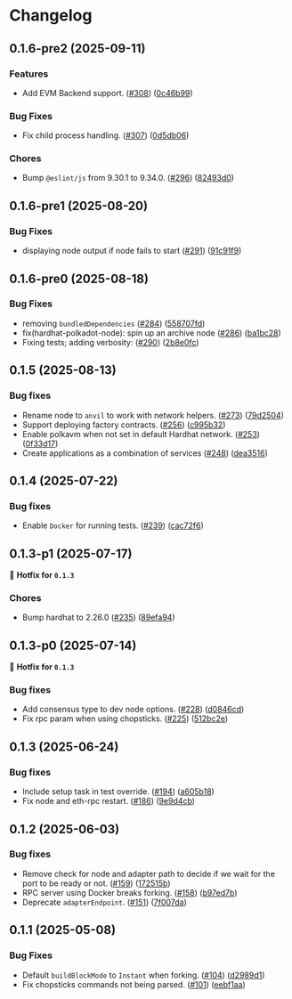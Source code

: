 # Changelog

## 0.1.6-pre2 (2025-09-11)
### Features

- Add EVM Backend support. ([#308](https://github.com/paritytech/hardhat-polkadot/pull/308)) ([0c46b99](https://github.com/paritytech/hardhat-polkadot/commit/0c46b994c45811a54a22852591a67d90d134c884))

### Bug Fixes

- Fix child process handling. ([#307](https://github.com/paritytech/hardhat-polkadot/pull/307)) ([0d5db06](https://github.com/paritytech/hardhat-polkadot/commit/0d5db06e072ad4fc67f0bd10ff6e14abfe354574))

### Chores

- Bump `@eslint/js` from 9.30.1 to 9.34.0. ([#296](https://github.com/paritytech/hardhat-polkadot/pull/296)) ([82493d0](https://github.com/paritytech/hardhat-polkadot/commit/82493d06ce23b9e901690ebd30bf039d44945ec2))


## 0.1.6-pre1 (2025-08-20)
### Bug Fixes

- displaying node output if node fails to start ([#291](https://github.com/paritytech/hardhat-polkadot/pull/291)) ([91c91f9](https://github.com/paritytech/hardhat-polkadot/commit/91c91f93fcc0e6a023fb55188ac6179d7c3315e9))

## 0.1.6-pre0 (2025-08-18)
### Bug Fixes

- removing `bundledDependencies` ([#284](https://github.com/paritytech/hardhat-polkadot/pull/284)) ([558707fd](https://github.com/paritytech/hardhat-polkadot/commit/558707fde47e99123ec7f4946b735c49102b1d39))
- fix(hardhat-polkadot-node): spin up an archive node ([#286](https://github.com/paritytech/hardhat-polkadot/pull/286)) ([ba1bc28](https://github.com/paritytech/hardhat-polkadot/commit/ba1bc28af3bd84b43d0e946b6876f03b027ea0bc))
- Fixing tests; adding verbosity: ([#290](https://github.com/paritytech/hardhat-polkadot/pull/290)) ([2b8e0fc](https://github.com/paritytech/hardhat-polkadot/commit/2b8e0fc8cd659e42b6efb2b93295d5842d26bd36))

## 0.1.5 (2025-08-13)
### Bug fixes

- Rename node to `anvil` to work with network helpers. ([#273](https://github.com/paritytech/hardhat-polkadot/pull/273)) ([79d2504](https://github.com/paritytech/hardhat-polkadot/commit/79d2504a7aa77dca9985b22bb2e16b46317dfbd8))
- Support deploying factory contracts. ([#256](https://github.com/paritytech/hardhat-polkadot/pull/256)) ([c995b32](https://github.com/paritytech/hardhat-polkadot/commit/c995b32784802c90fc4ce617854608bb6d224be5))
- Enable polkavm when not set in default Hardhat network. ([#253](https://github.com/paritytech/hardhat-polkadot/pull/253)) ([0f33d17](https://github.com/paritytech/hardhat-polkadot/commit/0f33d171ff353d3aced247759853f8a5939678b2))
- Create applications as a combination of services ([#248](https://github.com/paritytech/hardhat-polkadot/pull/248)) ([dea3516](https://github.com/paritytech/hardhat-polkadot/commit/dea351652dd9eeeed427dbf9ff4b74e815bdc315))


## 0.1.4 (2025-07-22)
### Bug fixes

- Enable `Docker` for running tests. ([#239](https://github.com/paritytech/hardhat-polkadot/pull/239)) ([cac72f6](https://github.com/paritytech/hardhat-polkadot/commit/cac72f6270ac41b3c1d22045c82ca77ca73240fd))


## 0.1.3-p1 (2025-07-17)
🔧 **Hotfix for `0.1.3`**
### Chores

- Bump hardhat to 2.26.0 ([#235](https://github.com/paritytech/hardhat-polkadot/pull/235)) ([89efa94](https://github.com/paritytech/hardhat-polkadot/commit/89efa9498cbe16e32a97519a40a8e1ce4b915f08))


## 0.1.3-p0 (2025-07-14)
🔧 **Hotfix for `0.1.3`**
### Bug fixes

- Add consensus type to dev node options. ([#228](https://github.com/paritytech/hardhat-polkadot/pull/228)) ([d0846cd](https://github.com/paritytech/hardhat-polkadot/commit/d0846cd2feef66232f7e97d1adffaccb55d4ec58))
- Fix rpc param when using chopsticks. ([#225](https://github.com/paritytech/hardhat-polkadot/pull/225)) ([512bc2e](https://github.com/paritytech/hardhat-polkadot/commit/512bc2e9d158ee77268f01d6cb90851724195d64))


## 0.1.3 (2025-06-24)
### Bug fixes

- Include setup task in test override. ([#194](https://github.com/paritytech/hardhat-polkadot/pull/194)) ([a605b18](https://github.com/paritytech/hardhat-polkadot/commit/a605b181cbaec747e3ddeeffc7f98f19f5d45116))
- Fix node and eth-rpc restart. ([#186](https://github.com/paritytech/hardhat-polkadot/pull/186)) ([9e9d4cb](https://github.com/paritytech/hardhat-polkadot/commit/9e9d4cbac6cf9ce3fe9dfc33daed68ce6ff7287d))


## 0.1.2 (2025-06-03)
### Bug fixes

- Remove check for node and adapter path to decide if we wait for the port to be ready or not. ([#159](https://github.com/paritytech/hardhat-polkadot/pull/159)) ([172515b](https://github.com/paritytech/hardhat-polkadot/commit/172515b0c8bea891123d74208fd07f56cffb974b))
- RPC server using Docker breaks forking. ([#158](https://github.com/paritytech/hardhat-polkadot/pull/158)) ([b97ed7b](https://github.com/paritytech/hardhat-polkadot/commit/b97ed7b59efca4c724641a0ece239617dba49160))
- Deprecate `adapterEndpoint`. ([#151](https://github.com/paritytech/hardhat-polkadot/pull/151)) ([7f007da](https://github.com/paritytech/hardhat-polkadot/commit/7f007daf7a38f3f5eff84829d3a3a02e5cca1d1f))


## 0.1.1 (2025-05-08)
### Bug Fixes

- Default `buildBlockMode` to `Instant` when forking. ([#104](https://github.com/paritytech/hardhat-polkadot/pull/104)) ([d2989d1](https://github.com/paritytech/hardhat-polkadot/commit/d2989d153365b2ee7a6d84e3f25fc2dc285b6624))
- Fix chopsticks commands not being parsed. ([#101](https://github.com/paritytech/hardhat-polkadot/pull/101)) ([eebf1aa](https://github.com/paritytech/hardhat-polkadot/commit/eebf1aa44c303d90184ac4f37536cd6f14979ab8))
